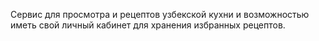 Сервис для просмотра и рецептов узбекской кухни и возможностью иметь свой личный кабинет для хранения избранных рецептов.

